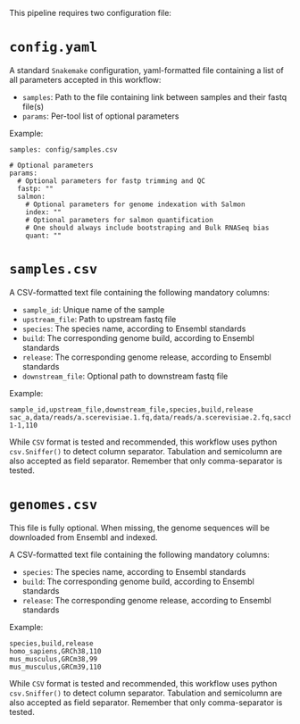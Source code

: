 This pipeline requires two configuration file:

# `config.yaml`

A standard `Snakemake` configuration, yaml-formatted file containing a list of
all parameters accepted in this workflow:

* `samples`: Path to the file containing link between samples and their fastq file(s)
* `params`: Per-tool list of optional parameters

Example:

```
samples: config/samples.csv

# Optional parameters
params:
  # Optional parameters for fastp trimming and QC
  fastp: ""
  salmon:
    # Optional parameters for genome indexation with Salmon
    index: ""
    # Optional parameters for salmon quantification
    # One should always include bootstraping and Bulk RNASeq bias
    quant: ""
```

# `samples.csv`

A CSV-formatted text file containing the following mandatory columns:

* `sample_id`: Unique name of the sample
* `upstream_file`: Path to upstream fastq file
* `species`: The species name, according to Ensembl standards
* `build`: The corresponding genome build, according to Ensembl standards
* `release`: The corresponding genome release, according to Ensembl standards
* `downstream_file`: Optional path to downstream fastq file

Example:

```
sample_id,upstream_file,downstream_file,species,build,release
sac_a,data/reads/a.scerevisiae.1.fq,data/reads/a.scerevisiae.2.fq,saccharomyces_cerevisiae,R64-1-1,110
```

While `CSV` format is tested and recommended, this workflow uses python
`csv.Sniffer()` to detect column separator. Tabulation and semicolumn are
also accepted as field separator. Remember that only comma-separator is
tested.

# `genomes.csv`

This file is fully optional. When missing, the genome sequences
will be downloaded from Ensembl and indexed.

A CSV-formatted text file containing the following mandatory columns:

* `species`: The species name, according to Ensembl standards
* `build`: The corresponding genome build, according to Ensembl standards
* `release`: The corresponding genome release, according to Ensembl standards

Example:

```
species,build,release
homo_sapiens,GRCh38,110
mus_musculus,GRCm38,99
mus_musculus,GRCm39,110
```

While `CSV` format is tested and recommended, this workflow uses python
`csv.Sniffer()` to detect column separator. Tabulation and semicolumn are
also accepted as field separator. Remember that only comma-separator is
tested.